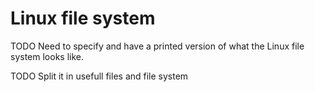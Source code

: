 # Linux file system

TODO Need to specify and have a printed version of what the Linux file system
looks like.

TODO Split it in usefull files and file system
